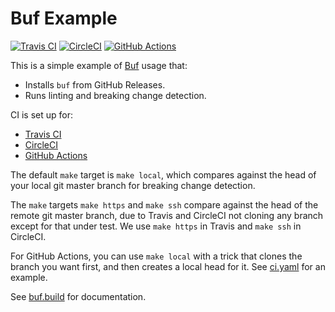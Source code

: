 # Buf Example

[![Travis CI](https://img.shields.io/travis/com/bufbuild/buf-example/master)](https://travis-ci.com/bufbuild/buf-example)
[![CircleCI](https://img.shields.io/circleci/build/github/bufbuild/buf-example/master)](https://circleci.com/gh/bufbuild/buf-example)
[![GitHub Actions](https://github.com/bufbuild/buf-example/workflows/CI/badge.svg)](https://github.com/bufbuild/buf-example/actions?workflow=CI)

This is a simple example of [Buf](github.com/bufbuild/buf) usage that:

- Installs `buf` from GitHub Releases.
- Runs linting and breaking change detection.

CI is set up for:

- [Travis CI](https://travis-ci.com/bufbuild/buf-example)
- [CircleCI](https://circleci.com/gh/bufbuild/buf-example)
- [GitHub Actions](https://github.com/bufbuild/buf-example/actions?workflow=CI)

The default `make` target is `make local`, which compares against the head of your
local git master branch for breaking change detection.

The `make` targets `make https` and `make ssh` compare against the head of the remote git
master branch, due to Travis and CircleCI not cloning any branch except for that under test.
We use `make https` in Travis and `make ssh` in CircleCI.

For GitHub Actions, you can use `make local` with a trick that clones the branch
you want first, and then creates a local head for it. See [ci.yaml](.github/workflows/ci.yaml)
for an example.

See [buf.build](https://buf.build) for documentation.
